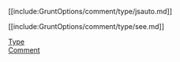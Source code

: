 [[include:GruntOptions/comment/type/jsauto.md]]

[[include:GruntOptions/comment/type/see.md]]

[Type](../)  
[Comment](../../)